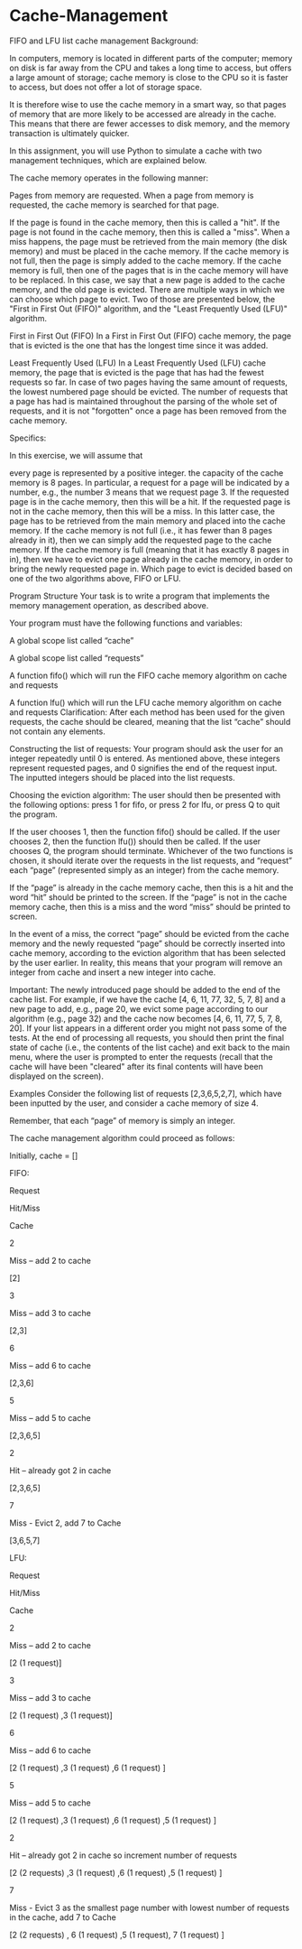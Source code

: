# Cache-Management
FIFO and LFU list cache management
Background:

In computers, memory is located in different parts of the computer; memory on disk is far away from the CPU and takes a long time to access, but offers a large amount of storage; cache memory is close to the CPU so it is faster to access, but does not offer a lot of storage space.

It is therefore wise to use the cache memory in a smart way, so that pages of memory that are more likely to be accessed are already in the cache. This means that there are fewer accesses to disk memory, and the memory transaction is ultimately quicker.

In this assignment, you will use Python to simulate a cache with two management techniques, which are explained below. 

The cache memory operates in the following manner:

Pages from memory are requested. When a page from memory is requested, the cache memory is searched for that page. 

If the page is found in the cache memory, then this is called a "hit".
If the page is not found in the cache memory, then this is called a "miss".  When a miss happens, the page must be retrieved from the main memory (the disk memory) and must be placed in the cache memory. If the cache memory is not full, then the page is simply added to the cache memory. If the cache memory is full, then one of the pages that is in the cache memory will have to be replaced. In this case, we say that a new page is added to the cache memory, and the old page is evicted. 
There are multiple ways in which we can choose which page to evict. Two of those are presented below, the "First in First Out (FIFO)" algorithm, and the "Least Frequently Used (LFU)" algorithm.

First in First Out (FIFO)
In a First in First Out (FIFO) cache memory, the page that is evicted is the one that has the longest time since it was added.

Least Frequently Used (LFU)
In a Least Frequently Used (LFU) cache memory, the page that is evicted is the page that has had the fewest requests so far. In case of two pages having the same amount of requests, the lowest numbered page should be evicted. The number of requests that a page has had is maintained throughout the parsing of the whole set of requests, and it is not "forgotten" once a page has been removed from the cache memory.

 

Specifics:

In this exercise, we will assume that

every page is represented by a positive integer.
the capacity of the cache memory is 8 pages. 
In particular, a request for a page will be indicated by a number, e.g., the number 3 means that we request page 3. If the requested page is in the cache memory, then this will be a hit. If the requested page is not in the cache memory, then this will be a miss. In this latter case, the page has to be retrieved from the main memory and placed into the cache memory. If the cache memory is not full (i.e., it has fewer than 8 pages already in it), then we can simply add the requested page to the cache memory. If the cache memory is full (meaning that it has exactly 8 pages in in), then we have to evict one page already in the cache memory, in order to bring the newly requested page in. Which page to evict is decided based on one of the two algorithms above, FIFO or LFU.

 

Program Structure
Your task is to write a program that implements the memory management operation, as described above.

Your program must have the following functions and variables:

A global scope list called “cache”

A global scope list called “requests”

A function fifo() which will run the FIFO cache memory algorithm on cache and requests

A function lfu() which will run the LFU cache memory algorithm on cache and requests
Clarification: After each method has been used for the given requests, the cache should be cleared, meaning that the list “cache” should not contain any elements.


Constructing the list of requests: Your program should ask the user for an integer repeatedly until 0 is entered. As mentioned above, these integers represent requested pages, and 0 signifies the end of the request input. The inputted integers should be placed into the list requests.

Choosing the eviction algorithm: The user should then be presented with the following options: press 1 for fifo, or press 2 for lfu, or press Q to quit the program.

If the user chooses 1, then the function fifo() should be called.
If the user chooses 2, then the function lfu()) should then be called.
If the user chooses Q, the program should terminate.
Whichever of the two functions is chosen, it should iterate over the requests in the list requests, and “request” each “page” (represented simply as an integer) from the cache memory.

If the “page” is already in the cache memory cache, then this is a hit and the word “hit” should be printed to the screen.
If the “page” is not in the cache memory cache, then this is a miss and the word “miss” should be printed to screen.

In the event of a miss, the correct “page” should be evicted from the cache memory and the newly requested “page” should be correctly inserted into cache memory, according to the eviction algorithm that has been selected by the user earlier. In reality, this means that your program will remove an integer from cache and insert a new integer into cache.

Important: The newly introduced page should be added to the end of the cache list. For example, if we have the cache [4, 6, 11, 77, 32, 5, 7, 8] and a new page to add, e.g., page 20, we evict some page according to our algorithm (e.g., page 32) and the cache now becomes [4, 6, 11, 77, 5, 7, 8, 20]. If your list appears in a different order you might not pass some of the tests.
At the end of processing all requests, you should then print the final state of cache (i.e., the contents of the list cache) and exit back to the main menu, where the user is prompted to enter the requests (recall that the cache will have been "cleared" after its final contents will have been displayed on the screen).

Examples
Consider the following list of requests [2,3,6,5,2,7], which have been inputted by the user, and consider a cache memory of size 4.

Remember, that each “page” of memory is simply an integer.

The cache management algorithm could proceed as follows:

Initially, cache = []

FIFO:

Request

Hit/Miss

Cache

2

Miss – add 2 to cache

[2]

3

Miss – add 3 to cache

[2,3]

6

Miss – add 6 to cache

[2,3,6]

5

Miss – add 5 to cache

[2,3,6,5]

2

Hit – already got 2 in cache

[2,3,6,5]

7

Miss - Evict 2, add 7 to Cache

[3,6,5,7]




LFU:

Request

Hit/Miss

Cache

2

Miss – add 2 to cache

[2 (1 request)]

3

Miss – add 3 to cache

[2 (1 request) ,3 (1 request)]

6

Miss – add 6 to cache

[2 (1 request) ,3 (1 request) ,6 (1 request) ]

5

Miss – add 5 to cache

[2 (1 request) ,3 (1 request) ,6 (1 request) ,5 (1 request) ]

2

Hit – already got 2 in cache so increment number of requests

[2 (2 requests) ,3 (1 request) ,6 (1 request) ,5 (1 request) ]

7

Miss - Evict 3 as the smallest page number with lowest number of requests in the cache, add 7 to Cache

[2 (2 requests) , 6 (1 request) ,5 (1 request), 7 (1 request) ]

 
